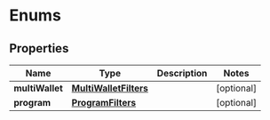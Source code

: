 
# Enums

## Properties
Name | Type | Description | Notes
------------ | ------------- | ------------- | -------------
**multiWallet** | [**MultiWalletFilters**](MultiWalletFilters.md) |  |  [optional]
**program** | [**ProgramFilters**](ProgramFilters.md) |  |  [optional]




